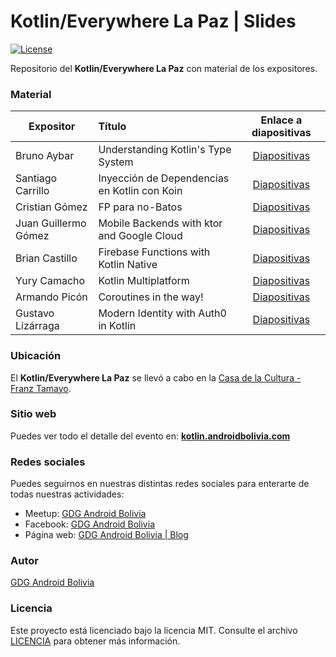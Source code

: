 # Kotlin/Everywhere La Paz | Slides
[![License](http://img.shields.io/:license-mit-blue.svg?style=flat-square)](http://doge.mit-license.org)

Repositorio del **Kotlin/Everywhere La Paz** con material de los expositores.

### Material
| Expositor | Título | Enlace a diapositivas |
| ------------- |:-------------| :-----:|
| Bruno Aybar | Understanding Kotlin's Type System | [Diapositivas](https://drive.google.com/file/d/15A8vQU1UVE34Ay9cFWli4X8Jchktb2Zp/view?usp=sharing) |
| Santiago Carrillo | Inyección de Dependencias en Kotlin con Koin | [Diapositivas](https://drive.google.com/file/d/19k0PwPPbxsc-EI4c0E0lZW02eCjbHc3A/view?usp=sharing) |
| Cristian Gómez | FP para no-Batos | [Diapositivas](https://drive.google.com/file/d/1t6z4WhP3bWOoVWgPt9B44pKODAlAnd3i/view?usp=sharing) |
| Juan Guillermo Gómez | Mobile Backends with ktor and Google Cloud | [Diapositivas](https://drive.google.com/file/d/1bp0L5sG99U9tK9rNFRuxDbpm8CpFmVIz/view?usp=sharing) |
| Brian Castillo | Firebase Functions with Kotlin Native | [Diapositivas](https://drive.google.com/file/d/1jUwlRslFo0Fzg9DnyhL0JYTYdfZJtevJ/view?usp=sharing) |
| Yury Camacho | Kotlin Multiplatform | [Diapositivas](https://drive.google.com/file/d/1ZjfWwUDM6OzSx7Ah085xi2L1mS5hgb_U/view?usp=sharing) |
| Armando Picón | Coroutines in the way! | [Diapositivas](https://drive.google.com/file/d/1EXZNV6Ucb_YIJCXBBZih1vCHlIU_JPwX/view?usp=sharing) |
| Gustavo Lizárraga | Modern Identity with Auth0 in Kotlin | [Diapositivas](https://drive.google.com/file/d/1ERu3aGx3Y54SxjJ8o7mKZJyht3t65Of7/view?usp=sharing) | 

### Ubicación
El **Kotlin/Everywhere La Paz** se llevó a cabo en la [Casa de la Cultura - Franz Tamayo](https://goo.gl/maps/DZu2K3s4r6jPdtiW7).

### Sitio web
Puedes ver todo el detalle del evento en: **[kotlin.androidbolivia.com](https://kotlin.androidbolivia.com/)**

### Redes sociales
Puedes seguirnos en nuestras distintas redes sociales para enterarte de todas nuestras actividades:

- Meetup: [GDG Android Bolivia](https://www.meetup.com/es-ES/GDGAndroidBolivia/) 
- Facebook: [GDG Android Bolivia](https://www.facebook.com/GDGAndroidBolivia)
- Página web: [GDG Android Bolivia | Blog](https://gdg.androidbolivia.com/)

### Autor
[GDG Android Bolivia](https://github.com/GDGAndroidBolivia)

### Licencia
Este proyecto está licenciado bajo la licencia MIT. Consulte el archivo [LICENCIA](https://github.com/GDGAndroidBolivia/june-2019-firebase-meetup/blob/master/LICENSE.md) para obtener más información.
